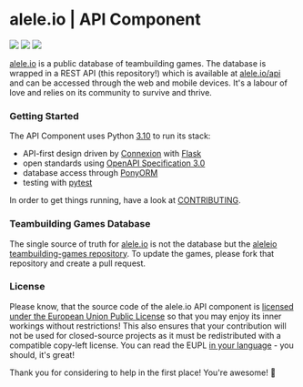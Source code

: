 # alele.io | API Component

<p>
    <a href="https://codeclimate.com/github/aleleio/aleleio-api/maintainability"><img src="https://api.codeclimate.com/v1/badges/20a1737cd92ebee54db5/maintainability" /></a>
    <a href="https://codeclimate.com/github/aleleio/aleleio-api/test_coverage"><img src="https://api.codeclimate.com/v1/badges/20a1737cd92ebee54db5/test_coverage" /></a>
    <a href="LICENSE"><img src="https://badgen.net/github/license/aleleio/aleleio-api" /></a>
</p>

[alele.io](https://alele.io) is a public database of teambuilding games. The database is wrapped in a REST API
(this repository!) which is available at [alele.io/api](https://alele.io/api) and can be accessed through the web
and mobile devices. It's a labour of love and relies on its community to survive and thrive.

### Getting Started

The API Component uses Python [3.10](.python-version) to run its stack:

* API-first design driven by [Connexion](https://github.com/spec-first/connexion) with [Flask](https://flask.palletsprojects.com)
* open standards using [OpenAPI Specification 3.0](https://openapis.org)
* database access through [PonyORM](https://ponyorm.org/)
* testing with [pytest](https://docs.pytest.org)

In order to get things running, have a look at [CONTRIBUTING](CONTRIBUTING.md).

### Teambuilding Games Database

The single source of truth for [alele.io](https://alele.io) is not the database but the [aleleio teambuilding-games repository](https://github.com/aleleio/teambuilding-games). To update the games, please fork that repository and create a pull request.

### License

Please know, that the source code of the alele.io API component is [licensed under the European Union Public License](LICENSE) so that you may enjoy its inner workings without restrictions! This also ensures that your contribution will not be used for closed-source projects as it must be redistributed with a compatible copy-left license. You can read the EUPL [in your language](https://eupl.eu/) - you should, it's great!

Thank you for considering to help in the first place! You're awesome! :star2:



